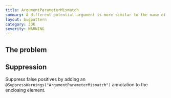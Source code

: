 ```yaml
---
title: ArgumentParameterMismatch
summary: A different potential argument is more similar to the name of the parameter than the existing argument; this may be an error
layout: bugpattern
category: JDK
severity: WARNING
---
```


<!--
*** AUTO-GENERATED, DO NOT MODIFY ***
To make changes, edit the @BugPattern annotation or the explanation in docs/bugpattern.
-->

## The problem


## Suppression
Suppress false positives by adding an `@SuppressWarnings("ArgumentParameterMismatch")` annotation to the enclosing element.
